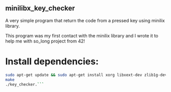 ## minilibx_key_checker
A very simple program that return the code from a pressed key using minilix library.

This program was my first contact with the minilix library and I wrote it to help me with so_long project from 42!

# Install dependencies:
```bash
sudo apt-get update && sudo apt-get install xorg libxext-dev zlib1g-dev libbsd-dev
make 
./key_checker.```

